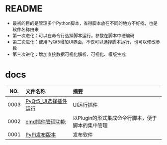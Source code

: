 # README

* 最初的目的是管理多个Python脚本，省得脚本放在不同的地方不好找，也是软件名称由来
* 第一次进化：可以在命令行选择脚本运行，参数在脚本中硬编码
* 第二次进化：使用PyQt5增加UI界面，不仅可以选择脚本运行，也可以修改参数
* 第三次进化：增加直接数据可视化解析、可视化、模版生成

# docs

NO.  |文件名称|摘要
:---:|:--|:--
0003 | [PyQt5_UI选择插件运行](docs/0003_PyQt5_UI选择插件运行.md) | UI运行插件
0002 | [cmd插件管理功能](docs/0002_cmd插件管理功能.md) | 以Plugin的形式集成命令行脚本，便于脚本的集中管理
0001 | [PyPi发布版本](docs/0001_PyPi发布版本.md) | 发布软件
